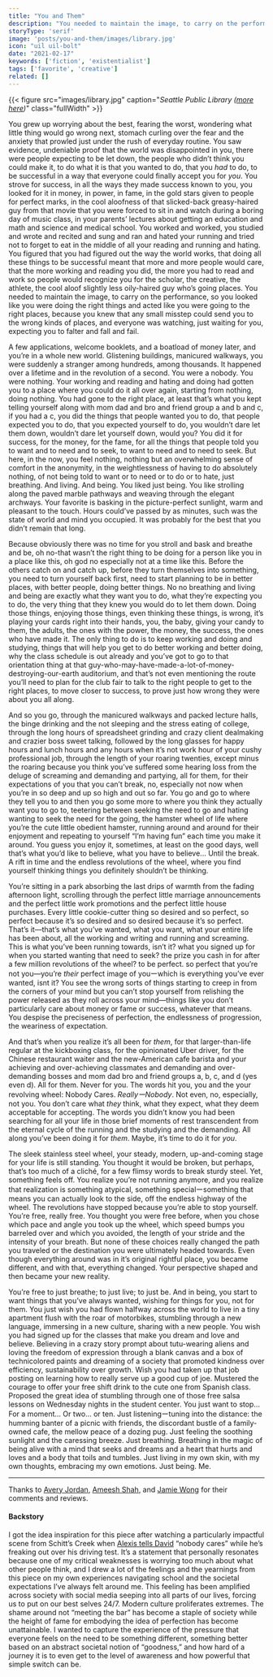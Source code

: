 ```yaml
---
title: "You and Them"
description: "You needed to maintain the image, to carry on the performance, so you looked like you were doing the right things and acted like you were going to the right places..."
storyType: 'serif'
image: 'posts/you-and-them/images/library.jpg'
icon: "uil uil-bolt"
date: "2021-02-17"
keywords: ['fiction', 'existentialist']
tags: ['favorite', 'creative']
related: []
---
```


{{< figure src="images/library.jpg" caption="*Seattle Public Library ([more here](http://www.instagram.com/spencerchang.photography/))*" class="fullWidth" >}}

You grew up worrying about the best, fearing the worst, wondering what little thing would go wrong next, stomach curling over the fear and the anxiety that prowled just under the rush of everyday routine. You saw evidence, undeniable proof that the world was disappointed in you, there were people expecting to be let down, the people who didn’t think you could make it, to do what it is that you wanted to do, that you *had* to do, to be successful in a way that everyone could finally accept you for *you*. You strove for success, in all the ways they made success known to you, you looked for it in money, in power, in fame, in the gold stars given to people for perfect marks, in the cool aloofness of that slicked-back greasy-haired guy from that movie that you were forced to sit in and watch during a boring day of music class, in your parents’ lectures about getting an education and math and science and medical school.  You worked and worked, you studied and wrote and recited and sung and ran and hated your running and tried not to forget to eat in the middle of all your reading and running and hating. You figured that you had figured out the way the world works, that doing all these things to be successful meant that more and more people would care, that the more working and reading you did, the more you had to read and work so people would recognize you for the scholar, the creative, the athlete, the cool aloof slightly less oily-haired guy who’s going places. You needed to maintain the image, to carry on the performance, so you looked like you were doing the right things and acted like you were going to the right places, because you knew that any small misstep could send you to the wrong kinds of places, and everyone was watching, just waiting for you, expecting you to falter and fall and fail.

A few applications, welcome booklets, and a boatload of money later, and you’re in a whole new world. Glistening buildings, manicured walkways, you were suddenly a stranger among hundreds, among thousands. It happened over a lifetime and in the revolution of a second. You were a nobody. You were nothing. Your working and reading and hating and doing had gotten you to a place where you could do it all over again, starting from nothing, doing nothing. You had gone to the right place, at least that’s what you kept telling yourself along with mom dad and bro and friend group a and b and c, if you had a c, you did the things that people wanted you to do, that people expected you to do, that you expected yourself to do, you wouldn’t dare let them down, wouldn’t dare let yourself down, would you? You did it for success, for the money, for the fame, for all the things that people told you to want and to need and to seek, to want to need and to need to seek. But here, in the now, you feel nothing, nothing but an overwhelming sense of comfort in the anonymity, in the weightlessness of having to do absolutely nothing, of not being told to want or to need or to do or to hate, just breathing. And living. And being. You liked just being. You like strolling along the paved marble pathways and weaving through the elegant archways. Your favorite is basking in the picture-perfect sunlight, warm and pleasant to the touch. Hours could’ve passed by as minutes, such was the state of world and mind you occupied. It was probably for the best that you didn’t remain that long.

Because obviously there was no time for you stroll and bask and breathe and be, oh no-that wasn’t the right thing to be doing for a person like you in a place like this, oh god no especially not at a time like this. Before the others catch on and catch up, before they turn themselves into something, you need to turn yourself back first, need to start planning to be in better places, with better people, doing better things. No no breathing and living and being are exactly what they want you to do, what they’re expecting you to do, the very thing that they knew you would do to let them down. Doing those things, enjoying those things, even thinking these things, is wrong, it’s playing your cards right into their hands, you, the baby, giving your candy to them, the adults, the ones with the power, the money, the success, the ones who have made it. The only thing to do is to keep working and doing and studying, things that will help you get to do better working and better doing, why the class schedule is out already and you’ve got to go to that orientation thing at that guy-who-may-have-made-a-lot-of-money-destroying-our-earth auditorium, and that’s not even mentioning the route you’ll need to plan for the club fair to talk to the right people to get to the right places, to move closer to success, to prove just how wrong they were about you all along.

And so you go, through the manicured walkways and packed lecture halls, the binge drinking and the not sleeping and the stress eating of college, through the long hours of spreadsheet grinding and crazy client dealmaking and crazier boss sweet talking, followed by the long glasses for happy hours and lunch hours and any hours when it’s not work hour of your cushy professional job, through the length of your roaring twenties, except minus the roaring because you think you’ve suffered some hearing loss from the deluge of screaming and demanding and partying, all for them, for their expectations of you that you can’t break, no, especially not now when you’re in so deep and up so high and out so far. You go and go to where they tell you to and then you go some more to where you think they actually want you to go to, teetering between seeking the need to go and hating wanting to seek the need for the going, the hamster wheel of life where you’re the cute little obedient hamster, running around and around for their enjoyment and repeating to yourself “I’m having fun” each time you make it around. You guess you enjoy it, sometimes, at least on the good days, well that’s what you’d like to believe, what you have to believe... Until the break. A rift in time and the endless revolutions of the wheel, where you find yourself thinking things you definitely shouldn’t be thinking.

You’re sitting in a park absorbing the last drips of warmth from the fading afternoon light, scrolling through the perfect little marriage announcements and the perfect little work promotions and the perfect little house purchases. Every little cookie-cutter thing so desired and so perfect, so perfect because it’s so desired and so desired because it’s so perfect. That’s it—that’s what you’ve wanted, what you want, what your entire life has been about, all the working and writing and running and screaming. This is what you’ve been running towards, isn’t it? what you signed up for when you started wanting that need to seek? the prize you cash in for after a few million revolutions of the wheel? to be perfect. so perfect that you’re not you—you’re *their* perfect image of youーwhich is everything you’ve ever wanted, isnt it? You see the wrong sorts of things starting to creep in from the corners of your mind but you can’t stop yourself from relishing the power released as they roll across your mind—things like you don’t particularly care about money or fame or success, whatever that means. You despise the preciseness of perfection, the endlessness of progression, the weariness of expectation.

And that’s when you realize it’s all been for *them*, for that larger-than-life regular at the kickboxing class, for the opinionated Uber driver, for the Chinese restaurant waiter and the new-American cafe barista and your achieving and over-achieving classmates and demanding and over-demanding bosses and mom dad bro and friend groups a, b, c, and d (yes even d). All for them. Never for you. The words hit you, you and the your revolving wheel: Nobody Cares. *ReallyーNobody*. Not even, no, especially, not you. You don’t care what *they* think, what they expect, what they deem acceptable for accepting. The words you didn’t know you had been searching for all your life in those brief moments of rest transcendent from the eternal cycle of the running and the studying and the demanding. All along you’ve been doing it for *them*. Maybe, it’s time to do it for *you*.

The sleek stainless steel wheel,  your steady, modern, up-and-coming stage for your life is still standing. You thought it would be broken, but perhaps, that’s too much of a cliché, for a few flimsy words to break sturdy steel. Yet, something feels off. You realize you’re not running anymore, and you realize that realization is something atypical, something specialーsomething that means you can actually look to the side, off the endless highway of the wheel. The revolutions have stopped because you’re able to stop yourself. You’re free, really free. You thought you were free before, when you chose which  pace and angle you took up the wheel, which speed bumps you barreled over and which you avoided, the length of your stride and the intensity of your breath. But none of these choices really changed the path you traveled or the destination you were ultimately headed towards. Even though everything around was in it’s original rightful place, you became different, and with that, everything changed. Your perspective shaped and then became your new reality.

You’re free to just breathe; to just live; to just be. And in being, you start to want things that you’ve always wanted, wishing for things for you, not for them. You just wish you had flown halfway across the world to live in a tiny apartment flush with the roar of motorbikes, stumbling through a new language, immersing in a new culture, sharing with a new people. You wish you had signed up for the classes that make you dream and love and believe. Believing in a crazy story prompt about tutu-wearing aliens and loving the freedom of expression through a blank canvas and a box of technicolored paints and dreaming of a society that promoted kindness over efficiency, sustainability over growth. Wish you had taken up that job posting on learning how to really serve up a good cup of joe. Mustered the courage to offer your free shift drink to the cute one from Spanish class. Proposed the great idea of stumbling through one of those free salsa lessons on Wednesday nights in the student center. You just want to stop... For a moment... Or two... or ten. Just listeningーtuning into the distance: the humming banter of a picnic with friends, the discordant bustle of a family-owned cafe, the mellow peace of a dozing pug. Just feeling the soothing sunlight and the caressing breeze. Just breathing. Breathing in the magic of being alive with a mind that seeks and dreams and a heart that hurts and loves and a body that toils and tumbles. Just living in my own skin, with my own thoughts, embracing my own emotions. Just being. Me.

----------

Thanks to [Avery Jordan](https://medium.com/@averyjordan1), [Ameesh Shah](https://scholar.google.com/citations?hl=en&user=x_GpAaAAAAAJ), and [Jamie Wong](http://jamie-wong.com/) for their comments and reviews.

#### Backstory

I got the idea inspiration for this piece after watching a particularly impactful scene from Schitt’s Creek when [Alexis tells David](https://www.youtube.com/watch?v=FkXAutT_6Wc) “nobody cares” while he’s freaking out over his driving test. It’s a statement that personally resonates because one of my critical weaknesses is worrying too much about what other people think, and I drew a lot of the feelings and the yearnings from this piece on my own experiences navigating school and the societal expectations I’ve always felt around me. This feeling has been amplified across society with social media seeping into all parts of our lives, forcing us to put on our best selves 24/7. Modern culture proliferates extremes. The shame around not “meeting the bar” has become a staple of society while the height of fame for embodying the idea of perfection has become unattainable. I wanted to capture the experience of the pressure that everyone feels on the need to be something different, something better based on an abstract societal notion of “goodness,” and how hard of a journey it is to even get to the level of awareness and how powerful that simple switch can be.
